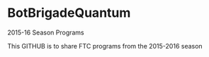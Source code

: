# BotBrigadeQuantum
2015-16 Season Programs

This GITHUB is to share FTC programs from the 2015-2016 season
